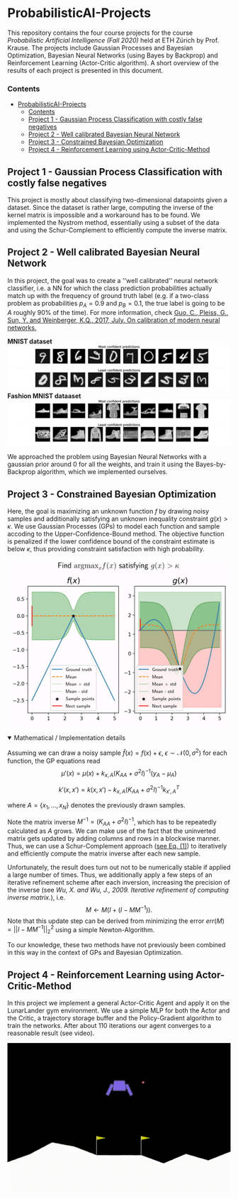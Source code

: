 # ProbabilisticAI-Projects
This repository contains the four course projects for the course *Probabilistic Artificial Intelligence (Fall 2020)* held at ETH Zürich by Prof. Krause.
The projects include Gaussian Processes and Bayesian Optimization, Bayesian Neural Networks (using Bayes by Backprop) and Reinforcement Learning (Actor-Critic algorithm).
A short overview of the results of each project is presented in this document.

### Contents
- [ProbabilisticAI-Projects](#probabilisticai-projects)
    - [Contents](#contents)
  - [Project 1 - Gaussian Process Classification with costly false negatives](#project-1---gaussian-process-classification-with-costly-false-negatives)
  - [Project 2 - Well calibrated Bayesian Neural Network](#project-2---well-calibrated-bayesian-neural-network)
  - [Project 3 - Constrained Bayesian Optimization](#project-3---constrained-bayesian-optimization)
  - [Project 4 - Reinforcement Learning using Actor-Critic-Method](#project-4---reinforcement-learning-using-actor-critic-method)


## Project 1 - Gaussian Process Classification with costly false negatives

This project is mostly about classifying two-dimensional datapoints given a dataset.
Since the dataset is rather large, computing the inverse of the kernel matrix is impossible and a workaround has to be found.
We implemented the Nystrom method, essentially using a subset of the data and using the Schur-Complement to efficiently compute the inverse matrix.

## Project 2 - Well calibrated Bayesian Neural Network

In this project, the goal was to create a ''well calibrated'' neural network classifier, i.e. a NN for which the class prediction probabilities actually match up with the frequency of ground truth label (e.g. if a two-class problem as probabilities $p_A = 0.9$ and $p_B = 0.1$, the true label is going to be $A$ roughly $90\%$ of the time).
For more information, check [Guo, C., Pleiss, G., Sun, Y. and Weinberger, K.Q., 2017, July. On calibration of modern neural networks.](http://proceedings.mlr.press/v70/guo17a/guo17a.pdf)

**MNIST dataset**
![Most confident MNIST](./project2/mnist_most_confident_bayesnet.png)
![Least confident MNIST](./project2/mnist_least_confident_bayesnet.png)
**Fashion MNIST dataaset**
![Most confident MNIST](./project2/fashionmnist_most_confident_bayesnet.png)
![Least confident MNIST](./project2/fashionmnist_least_confident_bayesnet.png)

We approached the problem using Bayesian Neural Networks with a gaussian prior around $0$ for all the weights, and train it using the Bayes-by-Backprop algorithm, which we implemented ourselves.

## Project 3 - Constrained Bayesian Optimization

Here, the goal is maximizing an unknown function $f$ by drawing noisy samples and additionally satisfying an unknown inequality constraint $g(x) > \kappa$.
We use Gaussian Processes (GPs) to model each function and sample accoding to the Upper-Confidence-Bound method.
The objective function is penalized if the lower confidence bound of the constraint estimate is below $\kappa$, thus providing constraint satisfaction with high probability.

![Algo](./project3/animation.gif)

<a name="overview"></a>
<details open><summary>Mathematical / Implementation details</summary>
<p>

Assuming we can draw a noisy sample $\hat{f}(x) = f(x) + \epsilon$, $\epsilon \sim \mathcal{N}(0, \sigma^2)$ for each function, the GP equations read
$$
\mu'(x) = \mu(x) + k_{x,A}(K_{AA} + \sigma^2 I )^{-1}(y_A - \mu_A)
$$

$$
k'(x, x') = k(x, x') - k_{x,A}(K_{AA} + \sigma^2 I )^{-1}k_{x',A}^T
$$

where $A = \{x_1, \dots, x_N\}$ denotes the previously drawn samples.

Note the matrix inverse $M^{-1} = (K_{AA} + \sigma^2I)^{-1}$, which has to be repeatedly calculated as $A$ grows.
We can make use of the fact that the uninverted matrix gets updated by adding columns and rows in a blockwise manner.
Thus, we can use a Schur-Complement approach ([see Eq. (1)](https://en.wikipedia.org/wiki/Invertible_matrix#Blockwise_inversion)) to iteratively and efficiently compute the matrix inverse after each new sample.

Unfortunately, the result does turn out not to be numerically stable if applied a large number of times. Thus, we additionally apply a few steps of an iterative refinement scheme after each inversion, increasing the precision of the inverse (see *Wu, X. and Wu, J., 2009. Iterative refinement of computing inverse matrix.*), i.e.
$$
M \leftarrow M(I+(I - MM^{-1} )).
$$
Note that this update step can be derived from minimizing the error $err(M) = ||I - MM^{-1}||_2^2$ using a simple Newton-Algorithm.

To our knowledge, these two methods have not previously been combined in this way in the context of GPs and Bayesian Optimization.

</p>
</details>

## Project 4 - Reinforcement Learning using Actor-Critic-Method

In this project we implement a general Actor-Critic Agent and apply it on the LunarLander gym environment.
We use a simple MLP for both the Actor and the Critic, a trajectory storage buffer and the Policy-Gradient algorithm to train the networks.
After about 110 iterations our agent converges to a reasonable result (see video).

![Algo](./project4/policy.gif)